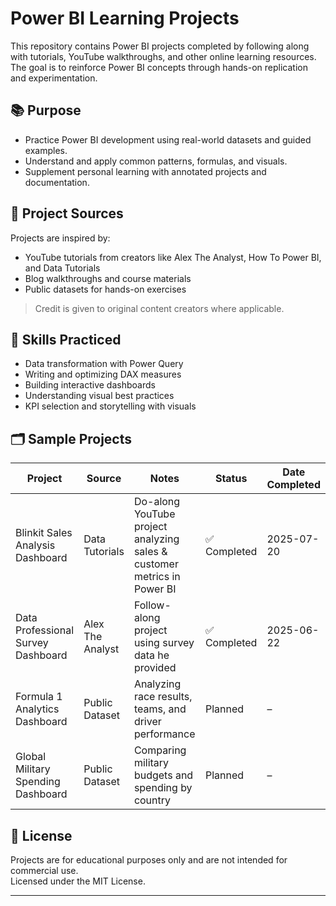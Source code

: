 # Power BI Learning Projects

This repository contains Power BI projects completed by following along with tutorials, YouTube walkthroughs, and other online learning resources. The goal is to reinforce Power BI concepts through hands-on replication and experimentation.

## 📚 Purpose

- Practice Power BI development using real-world datasets and guided examples.
- Understand and apply common patterns, formulas, and visuals.
- Supplement personal learning with annotated projects and documentation.

## 📁 Project Sources

Projects are inspired by:
- YouTube tutorials from creators like Alex The Analyst, How To Power BI, and Data Tutorials
- Blog walkthroughs and course materials
- Public datasets for hands-on exercises

> Credit is given to original content creators where applicable.

## 🧠 Skills Practiced

- Data transformation with Power Query
- Writing and optimizing DAX measures
- Building interactive dashboards
- Understanding visual best practices
- KPI selection and storytelling with visuals

## 🗂 Sample Projects

| Project                             | Source             | Notes                                                                 | Status      | Date Completed |
|-------------------------------------|--------------------|-----------------------------------------------------------------------|-------------|----------------|
| Blinkit Sales Analysis Dashboard    | Data Tutorials     | Do-along YouTube project analyzing sales & customer metrics in Power BI | ✅ Completed | 2025-07-20     |
| Data Professional Survey Dashboard  | Alex The Analyst   | Follow-along project using survey data he provided                    | ✅ Completed | 2025-06-22     |
| Formula 1 Analytics Dashboard       | Public Dataset     | Analyzing race results, teams, and driver performance                 | Planned     | –              |
| Global Military Spending Dashboard  | Public Dataset     | Comparing military budgets and spending by country                    | Planned     | –              |

## 📄 License

Projects are for educational purposes only and are not intended for commercial use.  
Licensed under the MIT License.

---
